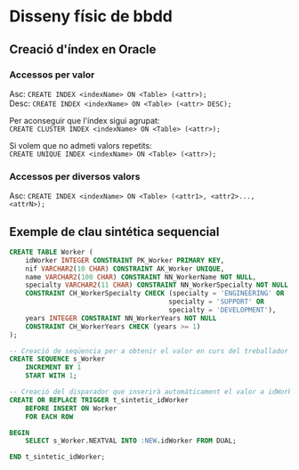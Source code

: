 # Disseny físic de bbdd

## Creació d'índex en Oracle

### Accessos per valor
Asc: `CREATE INDEX <indexName> ON <Table> (<attr>);`  
Desc: `CREATE INDEX <indexName> ON <Table> (<attr> DESC);`

Per aconseguir que l'índex sigui agrupat:  
`CREATE CLUSTER INDEX <indexName> ON <Table> (<attr>);`  

Si volem que no admeti valors repetits:  
`CREATE UNIQUE INDEX <indexName> ON <Table> (<attr>);`


### Accessos per diversos valors
Asc: `CREATE INDEX <indexName> ON <Table> (<attr1>, <attr2>..., <attrN>);`  


## Exemple de clau sintética sequencial
```sql
CREATE TABLE Worker (
	idWorker INTEGER CONSTRAINT PK_Worker PRIMARY KEY,
	nif VARCHAR2(10 CHAR) CONSTRAINT AK_Worker UNIQUE,
	name VARCHAR2(100 CHAR) CONSTRAINT NN_WorkerName NOT NULL,
	specialty VARCHAR2(11 CHAR) CONSTRAINT NN_WorkerSpecialty NOT NULL
	CONSTRAINT CH_WorkerSpecialty CHECK (specialty = 'ENGINEERING' OR
										specialty = 'SUPPORT' OR
										specialty = 'DEVELOPMENT'),
	years INTEGER CONSTRAINT NN_WorkerYears NOT NULL
	CONSTRAINT CH_WorkerYears CHECK (years >= 1)
);

-- Creació de seqüencia per a obtenir el valor en curs del treballador a inserir
CREATE SEQUENCE s_Worker
	INCREMENT BY 1
	START WITH 1;

-- Creació del disparador que inserirà automàticament el valor a idWorker
CREATE OR REPLACE TRIGGER t_sintetic_idWorker
	BEFORE INSERT ON Worker
	FOR EACH ROW

BEGIN
	SELECT s_Worker.NEXTVAL INTO :NEW.idWorker FROM DUAL;

END t_sintetic_idWorker;
```